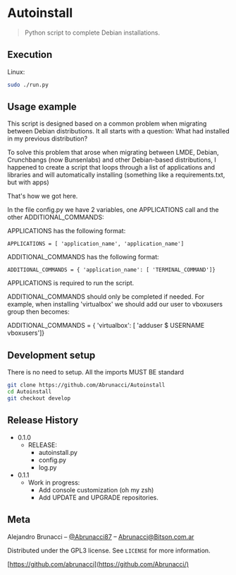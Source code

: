 # Autoinstall
> Python script to complete Debian installations.

## Execution

Linux:

```sh
sudo ./run.py
```

## Usage example

This script is designed based on a common problem when migrating between Debian distributions.
It all starts with a question: What had installed in my previous distribution?

To solve this problem that arose when migrating between LMDE, Debian, Crunchbangs (now Bunsenlabs) and other Debian-based distributions, I happened to create a script that loops through a list of applications and libraries and will automatically installing (something like a requirements.txt, but with apps)

That's how we got here.

In the file config.py we have 2 variables, one APPLICATIONS call and the other ADDITIONAL_COMMANDS:

APPLICATIONS has the following format:

```
APPLICATIONS = [ 'application_name', 'application_name']
```

ADDITIONAL_COMMANDS has the following format:

```
ADDITIONAL_COMMANDS = { 'application_name': [ 'TERMINAL_COMMAND']}
```


APPLICATIONS is required to run the script.

ADDITIONAL_COMMANDS should only be completed if needed. For example, when installing 'virtualbox' we should add our user to vboxusers group then becomes:

ADDITIONAL_COMMANDS = { 'virtualbox': [ 'adduser $ USERNAME vboxusers']}


## Development setup

There is no need to setup. All the imports MUST BE standard

```sh
git clone https://github.com/Abrunacci/Autoinstall
cd Autoinstall
git checkout develop
```

## Release History

* 0.1.0
    * RELEASE:
      * autoinstall.py
      * config.py
      * log.py
* 0.1.1
    * Work in progress:
      * Add console customization (oh my zsh)
      * Add UPDATE and UPGRADE repositories.


## Meta

Alejandro Brunacci – [@Abrunacci87](https://twitter.com/Abrunacci87) – Abrunacci@Bitson.com.ar

Distributed under the GPL3 license. See ``LICENSE`` for more information.

[https://github.com/abrunacci](https://github.com/Abrunacci/)
